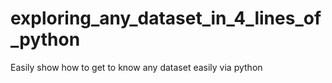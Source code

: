 # exploring_any_dataset_in_4_lines_of_python
Easily show how to get to know any dataset easily via python
